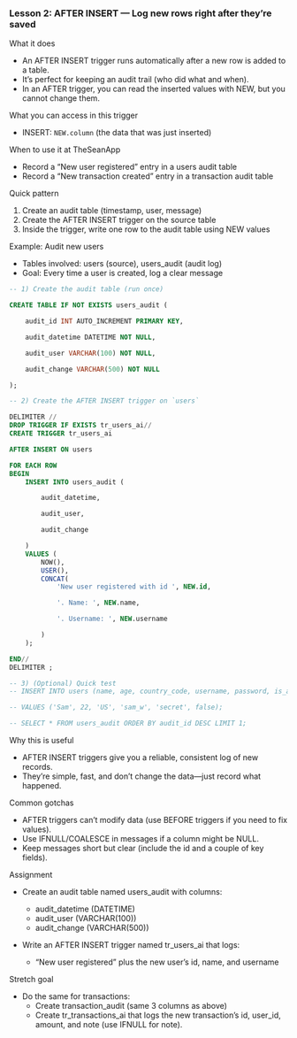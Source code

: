 ### Lesson 2: AFTER INSERT — Log new rows right after they’re saved

What it does
- An AFTER INSERT trigger runs automatically after a new row is added to a table.
- It’s perfect for keeping an audit trail (who did what and when).
- In an AFTER trigger, you can read the inserted values with NEW, but you cannot change them.

What you can access in this trigger
- INSERT: `NEW.column` (the data that was just inserted)

When to use it at TheSeanApp
- Record a “New user registered” entry in a users audit table
- Record a “New transaction created” entry in a transaction audit table

Quick pattern
1) Create an audit table (timestamp, user, message)
2) Create the AFTER INSERT trigger on the source table
3) Inside the trigger, write one row to the audit table using NEW values

Example: Audit new users
- Tables involved: users (source), users_audit (audit log)
- Goal: Every time a user is created, log a clear message


```sql
-- 1) Create the audit table (run once)

CREATE TABLE IF NOT EXISTS users_audit (

    audit_id INT AUTO_INCREMENT PRIMARY KEY,

    audit_datetime DATETIME NOT NULL,

    audit_user VARCHAR(100) NOT NULL,

    audit_change VARCHAR(500) NOT NULL

);

-- 2) Create the AFTER INSERT trigger on `users`

DELIMITER //
DROP TRIGGER IF EXISTS tr_users_ai//
CREATE TRIGGER tr_users_ai

AFTER INSERT ON users

FOR EACH ROW
BEGIN
    INSERT INTO users_audit (

        audit_datetime,

        audit_user,

        audit_change

    )
    VALUES (
        NOW(),
        USER(),
        CONCAT(
            'New user registered with id ', NEW.id,

            '. Name: ', NEW.name,

            '. Username: ', NEW.username

        )
    );

END//
DELIMITER ;
```

```sql
-- 3) (Optional) Quick test
-- INSERT INTO users (name, age, country_code, username, password, is_admin)

-- VALUES ('Sam', 22, 'US', 'sam_w', 'secret', false);

-- SELECT * FROM users_audit ORDER BY audit_id DESC LIMIT 1;
```


Why this is useful
- AFTER INSERT triggers give you a reliable, consistent log of new records.
- They’re simple, fast, and don’t change the data—just record what happened.

Common gotchas
- AFTER triggers can’t modify data (use BEFORE triggers if you need to fix values).
- Use IFNULL/COALESCE in messages if a column might be NULL.
- Keep messages short but clear (include the id and a couple of key fields).

Assignment
- Create an audit table named users_audit with columns:
  - audit_datetime (DATETIME)
  - audit_user (VARCHAR(100))
  - audit_change (VARCHAR(500))

- Write an AFTER INSERT trigger named tr_users_ai that logs:
  - “New user registered” plus the new user’s id, name, and username

Stretch goal
- Do the same for transactions:
  - Create transaction_audit (same 3 columns as above)
  - Create tr_transactions_ai that logs the new transaction’s id, user_id, amount, and note (use IFNULL for note).
